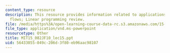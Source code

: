 ```yaml
---
content_type: resource
description: This resource provides information related to applications of network
  flows; Linear programming review.
file: /media/https%3A/open-learning-course-data-rc.s3.amazonaws.com/15-082j-network-optimization-fall-2010/56433055049c206d3f80eb96aac98107_MIT15_082JF10_lec15.ppt
file_type: application/vnd.ms-powerpoint
resourcetype: Other
title: MIT15_082JF10_lec15.ppt
uid: 56433055-049c-206d-3f80-eb96aac98107
---
```


